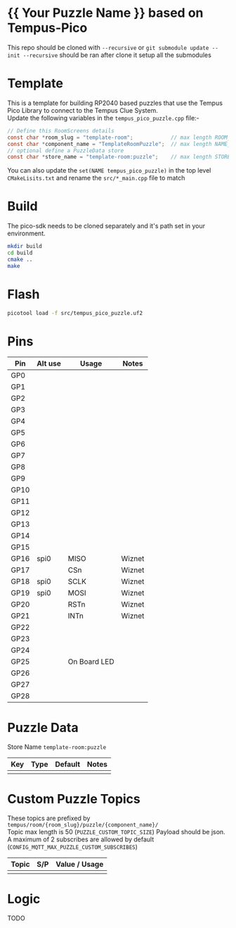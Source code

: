 # {{ Your Puzzle Name }} based on Tempus-Pico
This repo should be cloned with `--recursive` or `git submodule update --init --recursive` should be ran after clone it setup all the submodules

# Template
This is a template for building RP2040 based puzzles that use the Tempus Pico Library to connect to the Tempus Clue System.  
Update the following variables in the `tempus_pico_puzzle.cpp` file:-  

```c
// Define this RoomScreens details
const char *room_slug = "template-room";            // max length ROOM_STRING_SIZE
const char *component_name = "TemplateRoomPuzzle";  // max length NAME_STRING_SIZE
// optional define a PuzzleData store
const char *store_name = "template-room:puzzle";    // max length STORE_NAME_STRING_SIZE
```

You can also update the `set(NAME tempus_pico_puzzle)` in the top level `CMakeLisits.txt` and rename the `src/*_main.cpp` file to match

# Build
The pico-sdk needs to be cloned separately and it's path set in your environment.

```bash
mkdir build
cd build
cmake ..
make
````

# Flash

```bash
picotool load -f src/tempus_pico_puzzle.uf2
```

# Pins

| Pin  | Alt use    | Usage            | Notes                                  |
|------|------------|------------------|----------------------------------------|
| GP0  |            |                  |                                        |
| GP1  |            |                  |                                        |
| GP2  |            |                  |                                        |
| GP3  |            |                  |                                        |
| GP4  |            |                  |                                        |
| GP5  |            |                  |                                        |
| GP6  |            |                  |                                        |
| GP7  |            |                  |                                        |
| GP8  |            |                  |                                        |
| GP9  |            |                  |                                        |
| GP10 |            |                  |                                        |
| GP11 |            |                  |                                        |
| GP12 |            |                  |                                        |
| GP13 |            |                  |                                        |
| GP14 |            |                  |                                        |
| GP15 |            |                  |                                        |
| GP16 | spi0       | MISO             | Wiznet                                 |
| GP17 |            | CSn              | Wiznet                                 |
| GP18 | spi0       | SCLK             | Wiznet                                 |
| GP19 | spi0       | MOSI             | Wiznet                                 |
| GP20 |            | RSTn             | Wiznet                                 |
| GP21 |            | INTn             | Wiznet                                 |
| GP22 |            |                  |                                        |
| GP23 |            |                  |                                        |
| GP24 |            |                  |                                        |
| GP25 |            | On Board LED     |                                        |
| GP26 |            |                  |                                        |
| GP27 |            |                  |                                        |
| GP28 |            |                  |                                        |

# Puzzle Data
Store Name `template-room:puzzle`

| Key           | Type   | Default           | Notes                            |
|---------------|--------|-------------------|----------------------------------|
|               |        |                   |                                  |

# Custom Puzzle Topics
These topics are prefixed by `tempus/room/{room_slug}/puzzle/{component_name}/`  
Topic max length is 50 (`PUZZLE_CUSTOM_TOPIC_SIZE`)
Payload should be json.  
A maximum of 2 subscribes are allowed by default (`CONFIG_MQTT_MAX_PUZZLE_CUSTOM_SUBSCRIBES`)

| Topic             | S/P | Value / Usage                                       |
|-------------------|-----|-----------------------------------------------------|
|                   |     |                                                     |

# Logic
TODO

